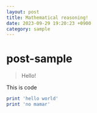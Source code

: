 ```yaml
---
layout: post
title: Mathematical reasoning!
date: 2023-09-29 19:20:23 +0900
category: sample
---
```

# post-sample
> Hello!

This is code
```ruby
print 'hello world'
print 'no mamar'
```
